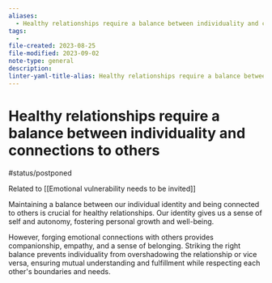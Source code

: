 ```yaml
---
aliases:
  - Healthy relationships require a balance between individuality and connections to others
tags:
  - 
file-created: 2023-08-25
file-modified: 2023-09-02
note-type: general
description: 
linter-yaml-title-alias: Healthy relationships require a balance between individuality and connections to others
---
```


# Healthy relationships require a balance between individuality and connections to others

#status/postponed

Related to [[Emotional vulnerability needs to be invited]]

Maintaining a balance between our individual identity and being connected to others is crucial for healthy relationships. Our identity gives us a sense of self and autonomy, fostering personal growth and well-being. 

However, forging emotional connections with others provides companionship, empathy, and a sense of belonging. Striking the right balance prevents individuality from overshadowing the relationship or vice versa, ensuring mutual understanding and fulfillment while respecting each other's boundaries and needs.
